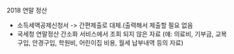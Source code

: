 2018 연말 정산


-	소득세액공제신청서 -> 간편제출로 대체.(출력해서 제출할 필요 없음
-	국세청 연말정산 간소화 서비스에서 조회 되지 않은 자료 (얘: 의료비, 기부금, 교복구입,  안경구입, 학원비, 어린이집 비용, 월세 납부내역 등의 자료)
